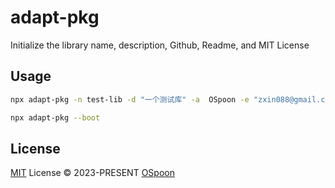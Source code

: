 # adapt-pkg

Initialize the library name, description, Github, Readme, and MIT License

## Usage

```bash
npx adapt-pkg -n test-lib -d "一个测试库" -a  OSpoon -e "zxin088@gmail.com"
```

```bash
npx adapt-pkg --boot
```

## License

[MIT](./LICENSE) License © 2023-PRESENT [OSpoon](https://github.com/OSpoon)
